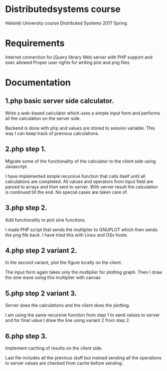# Distributedsystems course
Helsinki University course Distributed Systems 2017 Spring

# Requirements
Internet connection for jQuery library
Web server with PHP support and exec allowed
Proper user rights for writing plot and png files

# Documentation

## 1.php basic server side calculator.
Write a web-based calculator which uses a simple input form and performs all the calculation on the server side.

Backend is done with php and values are stored to session variable. This way I can keep track of previous calculations.

## 2.php step 1.
Migrate some of the functionality of the calculator to the client side using Javascript.

I have implemented simple recursive function that calls itself until all calculations are completed. All values and operators from input field are parsed to arrays and then sent to server. With server result the calculation is continued till the end. No special cases are taken care of.

## 3.php step 2.
Add functionality to plot sine functions.

I made PHP script that sends the multiplier to GNUPLOT which then sends the png file back. I have tried this with Linux and OSx hosts.

## 4.php step 2 variant 2.
In the second variant, plot the figure locally on the client.

The input form again takes only the multiplier for plotting graph. Then I draw the sine wave using this multiplier with canvas

## 5.php step 2 variant 3.
Server does the calculations and the client does the plotting.

I am using the same recursive function from step 1 to send values to server and for final value I draw the line using variant 2 from step 2.

## 6.php step 3.
Implement caching of results on the client side.

Last file includes all the previous stuff but instead sending all the operations to server values are checked from cache before sending.
